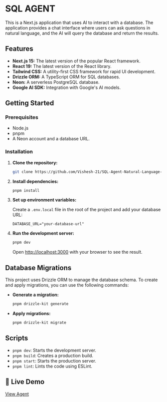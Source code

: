 # SQL AGENT

This is a Next.js application that uses AI to interact with a database. The application provides a chat interface where users can ask questions in natural language, and the AI will query the database and return the results.

## Features

- **Next.js 15:** The latest version of the popular React framework.
- **React 19:** The latest version of the React library.
- **Tailwind CSS:** A utility-first CSS framework for rapid UI development.
- **Drizzle ORM:** A TypeScript ORM for SQL databases.
- **Neon:** A serverless PostgreSQL database.
- **Google AI SDK:** Integration with Google's AI models.

## Getting Started

### Prerequisites

- Node.js
- pnpm
- A Neon account and a database URL.

### Installation

1. **Clone the repository:**

   ```bash
   git clone https://github.com/Vishesh-21/SQL-Agent-Natural-Language-to-Database-Query-Assistant
   ```

2. **Install dependencies:**

   ```bash
   pnpm install
   ```

3. **Set up environment variables:**

   Create a `.env.local` file in the root of the project and add your database URL:

   ```
   DATABASE_URL="your-database-url"
   ```

4. **Run the development server:**

   ```bash
   pnpm dev
   ```

   Open [http://localhost:3000](http://localhost:3000) with your browser to see the result.

## Database Migrations

This project uses Drizzle ORM to manage the database schema. To create and apply migrations, you can use the following commands:

- **Generate a migration:**

  ```bash
  pnpm drizzle-kit generate
  ```

- **Apply migrations:**

  ```bash
  pnpm drizzle-kit migrate
  ```

## Scripts

- `pnpm dev`: Starts the development server.
- `pnpm build`: Creates a production build.
- `pnpm start`: Starts the production server.
- `pnpm lint`: Lints the code using ESLint.

## 🚀 Live Demo

[View Agent](https://sql-database-agent.vercel.app/)
